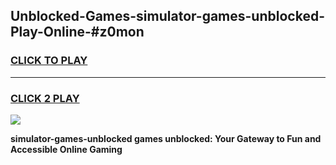 
## Unblocked-Games-simulator-games-unblocked-Play-Online-#z0mon
<h3>
<a href="https://premium.freeplayer.one?title=simulator-games-unblocked&ref=27F">CLICK TO PLAY</a></h3>
<hr>

<h3>
<a href="https://premium.freeplayer.one?title=simulator-games-unblocked&ref=27F">CLICK 2 PLAY</a>
  
</h3>

<a href="https://premium.freeplayer.one?title=simulator-games-unblocked&ref=27F"><img src="https://clearcache.store/games.png"></a>


**simulator-games-unblocked games unblocked: Your Gateway to Fun and Accessible Online Gaming**
